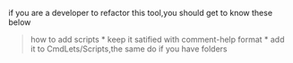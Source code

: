 if you are a developer to refactor this tool,you should get to know these below
>how to add scripts
    * keep it satified with comment-help format
    * add it to CmdLets/Scripts,the same do if you have folders